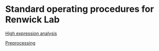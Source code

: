 # Standard operating procedures for Renwick Lab

[High expression analysis](./high_expression) 

[Preprocessing](./preprocessing)